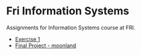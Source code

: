 # Fri Information Systems

Assignments for Information Systems course at FRI.

- [Exercise 1](./exercise1)
- [Final Project - moonland](https://github.com/bartolomej/moonland)
